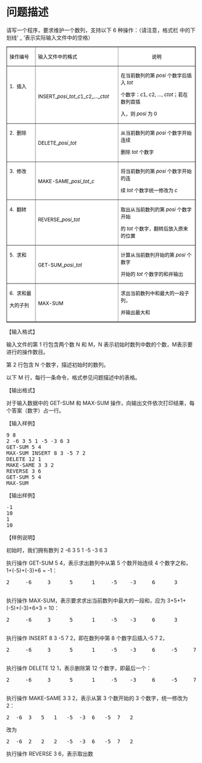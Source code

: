 

# 问题描述


<p style="margin-left:0px;">
请写一个程序，要求维护一个数列，支持以下 6 种操作：（请注意，格式栏 中的下划线‘ _ ’表示实际输入文件中的空格）
</p>
<table border="1" cellpadding="0" cellspacing="0" style="font-size:13px;color:black;background-color:white;">
<tbody>
<tr>
<td valign="top" width="91">
<p style="margin-left:0px;">
操作编号
</p>
</td>
<td valign="top" width="217">
<p style="margin-left:0px;">
输入文件中的格式
</p>
</td>
<td valign="top" width="276">
<p align="center" style="margin-left:0px;">
说明
</p>
</td>
</tr>
<tr>
<td valign="top" width="91">
<p style="margin-left:0px;">
<br/>
</p>
<p style="margin-left:0px;">
1.  插入
</p>
</td>
<td valign="top" width="217">
<p style="margin-left:0px;">
<br/>
</p>
<p style="margin-left:0px;">
<br/>
</p>
<p style="margin-left:0px;">
<span>INSERT_<em>posi</em>_<em>tot</em>_<em>c</em>1_<em>c</em>2_..._<em>c</em></span><em><span>tot</span></em> 
</p>
</td>
<td valign="top" width="276">
<p style="margin-left:0px;">
<span>在当前数列的第 </span><em><span>posi </span></em><span>个数字后插入 </span><em><span>tot</span></em> 
</p>
<p style="margin-left:0px;">
<span>个数字：</span><em><span>c</span></em><span>1, <em>c</em>2, …, <em>c</em></span><em><span>tot</span></em><span>；若在数列首插</span> 
</p>
<p style="margin-left:0px;">
<span>入，则 </span><em><span>posi </span></em><span>为 0</span> 
</p>
</td>
</tr>
<tr>
<td valign="top" width="91">
<p style="margin-left:0px;">
2.  删除
</p>
</td>
<td valign="top" width="217">
<p style="margin-left:0px;">
<br/>
</p>
<p style="margin-left:0px;">
DELETE_<em>posi</em>_<em>tot</em> 
</p>
</td>
<td valign="top" width="276">
<p style="margin-left:0px;">
<span>从当前数列的第 </span><em><span>posi </span></em><span>个数字开始连续</span> 
</p>
<p style="margin-left:0px;">
<span>删除 </span><em><span>tot </span></em><span>个数字</span> 
</p>
</td>
</tr>
<tr>
<td valign="top" width="91">
<p style="margin-left:0px;">
3.  修改
</p>
</td>
<td valign="top" width="217">
<p style="margin-left:0px;">
<br/>
</p>
<p style="margin-left:0px;">
MAKE-SAME_<em>posi</em>_<em>tot</em>_<em>c</em> 
</p>
</td>
<td valign="top" width="276">
<p style="margin-left:0px;">
<span>将当前数列的第 </span><em><span>posi </span></em><span>个数字开始的连</span> 
</p>
<p style="margin-left:0px;">
<span>续 </span><em><span>tot </span></em><span>个数字统一修改为 </span><em><span>c</span></em> 
</p>
</td>
</tr>
<tr>
<td valign="top" width="91">
<p style="margin-left:0px;">
4.  翻转
</p>
</td>
<td valign="top" width="217">
<p style="margin-left:0px;">
<br/>
</p>
<p style="margin-left:0px;">
REVERSE_<em>posi</em>_<em>tot</em> 
</p>
</td>
<td valign="top" width="276">
<p style="margin-left:0px;">
<span>取出从当前数列的第 </span><em><span>posi </span></em><span>个数字开始</span> 
</p>
<p style="margin-left:0px;">
<span>的 </span><em><span>tot </span></em><span>个数字，翻转后放入原来的位置</span> 
</p>
</td>
</tr>
<tr>
<td valign="top" width="91">
<p style="margin-left:0px;">
5.  求和
</p>
</td>
<td valign="top" width="217">
<p style="margin-left:0px;">
<br/>
</p>
<p style="margin-left:0px;">
GET-SUM_<em>posi</em>_<em>tot</em> 
</p>
</td>
<td valign="top" width="276">
<p style="margin-left:0px;">
<span>计算从当前数列开始的第 </span><em><span>posi </span></em><span>个数字</span> 
</p>
<p style="margin-left:0px;">
<span>开始的 </span><em><span>tot </span></em><span>个数字的和并输出</span> 
</p>
</td>
</tr>
<tr>
<td valign="top" width="91">
<p style="margin-left:0px;">
6.  求和最
</p>
<p style="margin-left:0px;">
大的子列
</p>
</td>
<td valign="top" width="217">
<p style="margin-left:0px;">
<br/>
</p>
<p style="margin-left:0px;">
MAX-SUM
</p>
</td>
<td valign="top" width="276">
<p style="margin-left:0px;">
求出当前数列中和最大的一段子列，
</p>
<p style="margin-left:0px;">
并输出最大和
</p>
</td>
</tr>
</tbody>
</table>
<p style="margin-left:0px;">
【输入格式】
</p>
<p style="margin-left:0px;">
输入文件的第 1 行包含两个数 N 和 M，N 表示初始时数列中数的个数，M表示要进行的操作数目。
</p>
<p style="margin-left:0px;">
第 2 行包含 N 个数字，描述初始时的数列。
</p>
<p style="margin-left:0px;">
以下 M 行，每行一条命令，格式参见问题描述中的表格。
</p>
<p style="margin-left:0px;">
【输出格式】
</p>
<p style="margin-left:0px;">
对于输入数据中的 GET-SUM 和 MAX-SUM 操作，向输出文件依次打印结果，每个答案（数字）占一行。
</p>
<p style="margin-left:0px;">
【输入样例】
</p>
<pre>9 8
2 -6 3 5 1 -5 -3 6 3
GET-SUM 5 4
MAX-SUM INSERT 8 3 -5 7 2
DELETE 12 1
MAKE-SAME 3 3 2
REVERSE 3 6
GET-SUM 5 4
MAX-SUM
</pre>
<p style="margin-left:0px;">
【输出样例】
</p>
<pre>-1
10
1
10
</pre>
<p style="margin-left:0px;">
【样例说明】
</p>
<p style="margin-left:0px;">
初始时，我们拥有数列 2 -6 3 5 1 -5 -3 6 3
</p>
<p style="margin-left:0px;">
执行操作 GET-SUM 5 4，表示求出数列中从第 5 个数开始连续 4 个数字之和，1+(-5)+(-3)+6 = -1：
</p>
<pre>2     -6     3      5      1     -5    -3     6      3

</pre>
<p style="margin-left:0px;">
执行操作 MAX-SUM，表示要求求出当前数列中最大的一段和，应为 3+5+1+(-5)+(-3)+6+3 = 10：
</p>
<pre>2     -6     3      5      1     -5    -3     6      3

</pre>
<p style="margin-left:0px;">
执行操作 INSERT 8 3 -5 7 2，即在数列中第 8 个数字后插入-5 7 2，
</p>
<pre>2     -6     3      5      1     -5    -3     6     -5     7      2      3

</pre>
<p style="margin-left:0px;">
执行操作 DELETE 12 1，表示删除第 12 个数字，即最后一个：
</p>
<pre>2     -6     3      5      1     -5    -3     6     -5     7      2

</pre>
<p style="margin-left:0px;">
执行操作 MAKE-SAME 3 3 2，表示从第 3 个数开始的 3 个数字，统一修改为 2：
</p>
<pre>2	-6	3	5	1	-5	-3	6	-5	7	2
</pre>
<p style="margin-left:0px;">
改为
</p>
<pre>2	-6	2	2	2	-5	-3	6	-5	7	2
</pre>
<p style="margin-left:0px;">
执行操作 REVERSE 3 6，表示取出数
</p>
